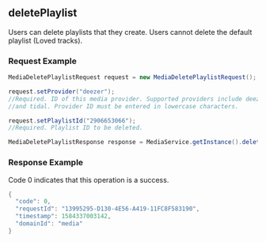 ## deletePlaylist
Users can delete playlists that they create. Users cannot delete the default playlist (Loved tracks).

### Request Example

```java
MediaDeletePlaylistRequest request = new MediaDeletePlaylistRequest();

request.setProvider("deezer"); 
//Required. ID of this media provider. Supported providers include deezer (premium account) 
//and tidal. Provider ID must be entered in lowercase characters.

request.setPlaylistId("2906653066"); 
//Required. Playlist ID to be deleted.

MediaDeletePlaylistResponse response = MediaService.getInstance().deletePlaylist(request);

```
### Response Example
Code 0 indicates that this operation is a success.

```java
{
  "code": 0,
  "requestId": "13995295-D130-4E56-A419-11FC8F583190",
  "timestamp": 1584337003142,
  "domainId": "media"
}

```
